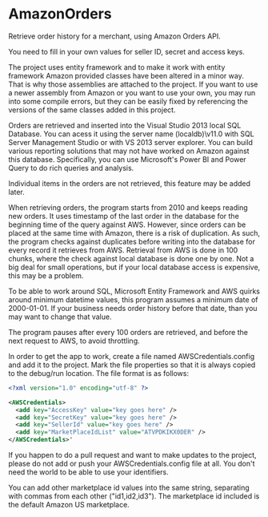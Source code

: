 AmazonOrders
============

Retrieve order history for a merchant, using Amazon Orders API.

 You need to fill in your own values for seller ID, secret and access keys. 

 The project uses entity framework and to make it work with entity framework Amazon provided classes have been altered in a minor way. That is why those assemblies are attached to the project. If you want to use a newer assembly from Amazon or you want to use your own, you may run into some compile errors, but they can be easily fixed by referencing the versions of the same classes added in this project.

 Orders are retrieved and inserted into the Visual Studio 2013 local SQL Database. You can acess it using the server name (localdb)\v11.0 with SQL Server Management Studio or with VS 2013 server explorer. You can build various reporting solutions that may not have worked on Amazon against this database. Specifically, you can use Microsoft's Power BI and Power Query to do rich queries and analysis.
 
 Individual items in the orders are not retrieved, this feature may be added later.
 
 When retrieving orders, the program starts from 2010 and keeps reading new orders. It uses timestamp of the last order in the database for the beginning time of the query against AWS. However, since orders can be placed at the same time with Amazon, there is a risk of duplication. As such, the program checks against duplicates before writing into the database for every record it retrieves from AWS. Retrieval from AWS is done in 100 chunks, where the check against local database is done one by one. Not a big deal for small operations, but if your local database access is expensive, this may be a problem. 
 
 To be able to work around SQL, Microsoft Entity Framework and AWS quirks around minimum datetime values, this program assumes a minimum date of 2000-01-01. If your business needs order history before that date, than you may want to change that value.
 
 The program pauses after every 100 orders are retrieved, and before the next request to AWS, to avoid throttling.

 In order to get the app to work, create a file named AWSCredentials.config and add it to the project. Mark the file properties so that it is always copied to the debug/run location. The file format is as follows:
 
```xml
<?xml version="1.0" encoding="utf-8" ?>

<AWSCredentials>
  <add key="AccessKey" value="key goes here" />
  <add key="SecretKey" value="key goes here" />
  <add key="SellerId" value="key goes here" />
  <add key="MarketPlaceIdList" value="ATVPDKIKX0DER" />
</AWSCredentials>'
```

If you happen to do a pull request and want to make updates to the project, please do not add or push your AWSCredentials.config file at all. You don't need the world to be able to use your identifiers.

You can add other marketplace id values into the same string, separating with commas from each other ("id1,id2,id3"). The marketplace id included is the default Amazon US marketplace.
